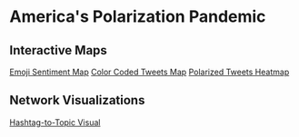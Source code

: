 # America's Polarization Pandemic

## Interactive Maps
[Emoji Sentiment Map](/maps/final_emoji_tweet_map.html)
[Color Coded Tweets Map](/maps/tweet_map.html)
[Polarized Tweets Heatmap](/maps/us_centered_polarization_heatmap.html)

## Network Visualizations
[Hashtag-to-Topic Visual](/networks/IDS_hashtag-to-topic)

